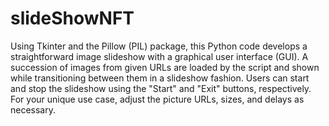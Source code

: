 # slideShowNFT

Using Tkinter and the Pillow (PIL) package, this Python code develops a straightforward image slideshow with a graphical user interface (GUI). A succession of images from given URLs are loaded by the script and shown while transitioning between them in a slideshow fashion. Users can start and stop the slideshow using the "Start" and "Exit" buttons, respectively. For your unique use case, adjust the picture URLs, sizes, and delays as necessary.
